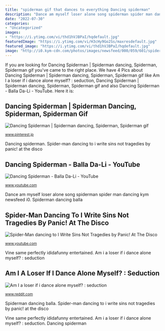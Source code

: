 ```yaml
---
title: "spiderman gif that dances to everything Dancing spiderman"
description: "Dance am myself loser alone song spiderman spider man dancing kym newsfeed i0"
date: "2022-07-30"
categories:
- "Uncategorized"
images:
- "https://i.ytimg.com/vi/thd1hVJBPaI/hqdefault.jpg"
featuredImage: "https://i.ytimg.com/vi/H3cHy9Go2Ss/maxresdefault.jpg"
featured_image: "https://i.ytimg.com/vi/thd1hVJBPaI/hqdefault.jpg"
image: "http://i0.kym-cdn.com/photos/images/newsfeed/000/059/601/spiderman116_spideydancing1.gif"
---
```


If you are looking for Dancing Spiderman | Spiderman dancing, Spiderman, Spiderman gif you've came to the right place. We have 4 Pics about Dancing Spiderman | Spiderman dancing, Spiderman, Spiderman gif like Am I a loser if i dance alone myself? : seduction, Dancing Spiderman | Spiderman dancing, Spiderman, Spiderman gif and also Dancing Spiderman - Balla Da-Li - YouTube. Here it is:

## Dancing Spiderman | Spiderman Dancing, Spiderman, Spiderman Gif

![Dancing Spiderman | Spiderman dancing, Spiderman, Spiderman gif](https://i.pinimg.com/originals/e0/ba/ff/e0baff6beabb273243f9f17a092f6709.gif "Spider-man dancing to i write sins not tragedies by panic! at the disco")

<small>www.pinterest.jp</small>

Dancing spiderman. Spider-man dancing to i write sins not tragedies by panic! at the disco

## Dancing Spiderman - Balla Da-Li - YouTube

![Dancing Spiderman - Balla Da-Li - YouTube](https://i.ytimg.com/vi/H3cHy9Go2Ss/maxresdefault.jpg "Dancing spiderman")

<small>www.youtube.com</small>

Dance am myself loser alone song spiderman spider man dancing kym newsfeed i0. Spiderman dancing balla

## Spider-Man Dancing To I Write Sins Not Tragedies By Panic! At The Disco

![Spider-Man dancing to I Write Sins Not Tragedies by Panic! At The Disco](https://i.ytimg.com/vi/thd1hVJBPaI/hqdefault.jpg "Spiderman dancing balla")

<small>www.youtube.com</small>

Vine same perfectly ididafunny entertained. Am i a loser if i dance alone myself? : seduction

## Am I A Loser If I Dance Alone Myself? : Seduction

![Am I a loser if i dance alone myself? : seduction](http://i0.kym-cdn.com/photos/images/newsfeed/000/059/601/spiderman116_spideydancing1.gif "Dancing spiderman")

<small>www.reddit.com</small>

Spiderman dancing balla. Spider-man dancing to i write sins not tragedies by panic! at the disco

Vine same perfectly ididafunny entertained. Am i a loser if i dance alone myself? : seduction. Dancing spiderman
